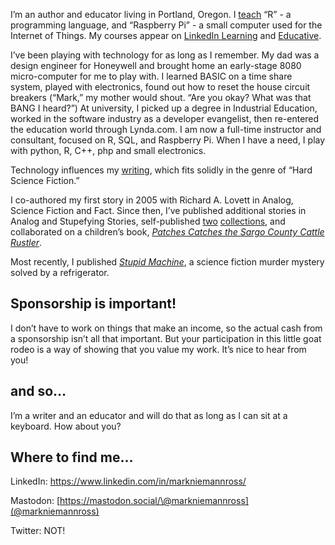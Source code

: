 I’m an author and educator living in Portland, Oregon. I [teach](https://niemannross.com/courses/) “R” - a programming language, and “Raspberry Pi” - a small computer used for the Internet of Things. My courses appear on [LinkedIn Learning](https://www.linkedin.com/learning/instructors/mark-niemann-ross) and [Educative](https://www.educative.io/profile/view/5411696284008448).

I’ve been playing with technology for as long as I remember. My dad was a design engineer for Honeywell and brought home an early-stage 8080 micro-computer for me to play with. I learned BASIC on a time share system, played with electronics, found out how to reset the house circuit breakers (“Mark,” my mother would shout. “Are you okay? What was that BANG I heard?”) At university, I picked up a degree in Industrial Education, worked in the software industry as a developer evangelist, then re-entered the education world through Lynda.com. I am now a full-time instructor and consultant, focused on R, SQL, and Raspberry Pi. When I have a need, I play with python, R, C++, php and small electronics.

Technology influences my [writing](https://niemannross.com/books-authored-mark-niemann-ross/), which fits solidly in the genre of “Hard Science Fiction.”

I co-authored my first story in 2005 with Richard A. Lovett in Analog, Science Fiction and Fact. Since then, I’ve published additional stories in Analog and Stupefying Stories, self-published [two](https://niemannross.com/books-authored-mark-niemann-ross/phantom-sense/) [collections](https://niemannross.com/books-authored-mark-niemann-ross/humanity-by-proxy-and-other-stories/), and collaborated on a children’s book, [*Patches Catches the Sargo County Cattle Rustler*](https://niemannross.com/books-authored-mark-niemann-ross/patches-catches-the-sargo-county-cattle-rustler/).

Most recently, I published [*Stupid Machine*](https://niemannross.com/books-authored-mark-niemann-ross/stupidmachine/), a science fiction murder mystery solved by a refrigerator.

## Sponsorship is important!

I don’t have to work on things that make an income, so the actual cash from a sponsorship isn’t all that important. But your participation in this little goat rodeo is a way of showing that you value my work. It’s nice to hear from you!

## and so…

I’m a writer and an educator and will do that as long as I can sit at a keyboard. How about you?

## Where to find me...

LinkedIn: <https://www.linkedin.com/in/markniemannross/>

Mastodon: [https://mastodon.social/\@markniemannross](@markniemannross)

Twitter: NOT!
